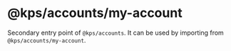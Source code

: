 # @kps/accounts/my-account

Secondary entry point of `@kps/accounts`. It can be used by importing from `@kps/accounts/my-account`.
